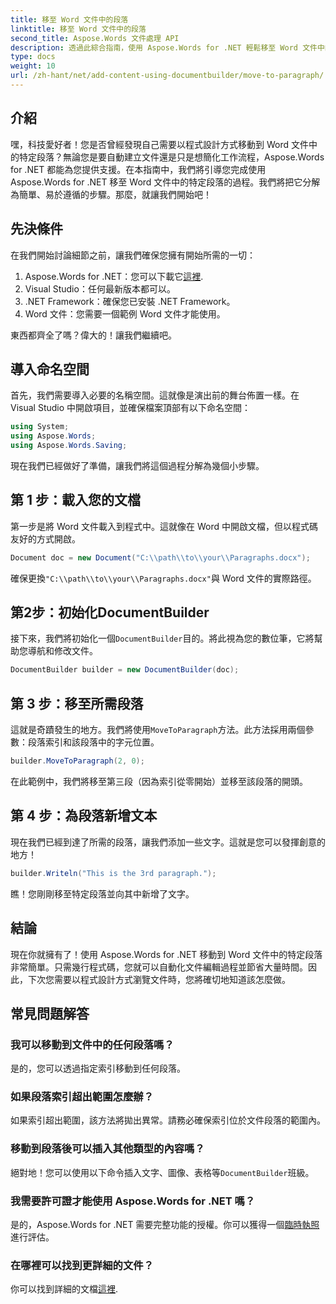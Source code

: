 ```yaml
---
title: 移至 Word 文件中的段落
linktitle: 移至 Word 文件中的段落
second_title: Aspose.Words 文件處理 API
description: 透過此綜合指南，使用 Aspose.Words for .NET 輕鬆移至 Word 文件中的特定段落。非常適合希望簡化文件工作流程的開發人員。
type: docs
weight: 10
url: /zh-hant/net/add-content-using-documentbuilder/move-to-paragraph/
---
```

## 介紹

嘿，科技愛好者！您是否曾經發現自己需要以程式設計方式移動到 Word 文件中的特定段落？無論您是要自動建立文件還是只是想簡化工作流程，Aspose.Words for .NET 都能為您提供支援。在本指南中，我們將引導您完成使用 Aspose.Words for .NET 移至 Word 文件中的特定段落的過程。我們將把它分解為簡單、易於遵循的步驟。那麼，就讓我們開始吧！

## 先決條件

在我們開始討論細節之前，讓我們確保您擁有開始所需的一切：

1.  Aspose.Words for .NET：您可以下載它[這裡](https://releases.aspose.com/words/net/).
2. Visual Studio：任何最新版本都可以。
3. .NET Framework：確保您已安裝 .NET Framework。
4. Word 文件：您需要一個範例 Word 文件才能使用。

東西都齊全了嗎？偉大的！讓我們繼續吧。

## 導入命名空間

首先，我們需要導入必要的名稱空間。這就像是演出前的舞台佈置一樣。在 Visual Studio 中開啟項目，並確保檔案頂部有以下命名空間：

```csharp
using System;
using Aspose.Words;
using Aspose.Words.Saving;
```

現在我們已經做好了準備，讓我們將這個過程分解為幾個小步驟。

## 第 1 步：載入您的文檔

第一步是將 Word 文件載入到程式中。這就像在 Word 中開啟文檔，但以程式碼友好的方式開啟。

```csharp
Document doc = new Document("C:\\path\\to\\your\\Paragraphs.docx");
```

確保更換`"C:\\path\\to\\your\\Paragraphs.docx"`與 Word 文件的實際路徑。

## 第2步：初始化DocumentBuilder

接下來，我們將初始化一個`DocumentBuilder`目的。將此視為您的數位筆，它將幫助您導航和修改文件。

```csharp
DocumentBuilder builder = new DocumentBuilder(doc);
```

## 第 3 步：移至所需段落

這就是奇蹟發生的地方。我們將使用`MoveToParagraph`方法。此方法採用兩個參數：段落索引和該段落中的字元位置。

```csharp
builder.MoveToParagraph(2, 0);
```

在此範例中，我們將移至第三段（因為索引從零開始）並移至該段落的開頭。

## 第 4 步：為段落新增文本

現在我們已經到達了所需的段落，讓我們添加一些文字。這就是您可以發揮創意的地方！

```csharp
builder.Writeln("This is the 3rd paragraph.");
```

瞧！您剛剛移至特定段落並向其中新增了文字。

## 結論

現在你就擁有了！使用 Aspose.Words for .NET 移動到 Word 文件中的特定段落非常簡單。只需幾行程式碼，您就可以自動化文件編輯過程並節省大量時間。因此，下次您需要以程式設計方式瀏覽文件時，您將確切地知道該怎麼做。

## 常見問題解答

### 我可以移動到文件中的任何段落嗎？
是的，您可以透過指定索引移動到任何段落。

### 如果段落索引超出範圍怎麼辦？
如果索引超出範圍，該方法將拋出異常。請務必確保索引位於文件段落的範圍內。

### 移動到段落後可以插入其他類型的內容嗎？
絕對地！您可以使用以下命令插入文字、圖像、表格等`DocumentBuilder`班級。

### 我需要許可證才能使用 Aspose.Words for .NET 嗎？
是的，Aspose.Words for .NET 需要完整功能的授權。你可以獲得一個[臨時執照](https://purchase.aspose.com/temporary-license/)進行評估。

### 在哪裡可以找到更詳細的文件？
你可以找到詳細的文檔[這裡](https://reference.aspose.com/words/net/).
